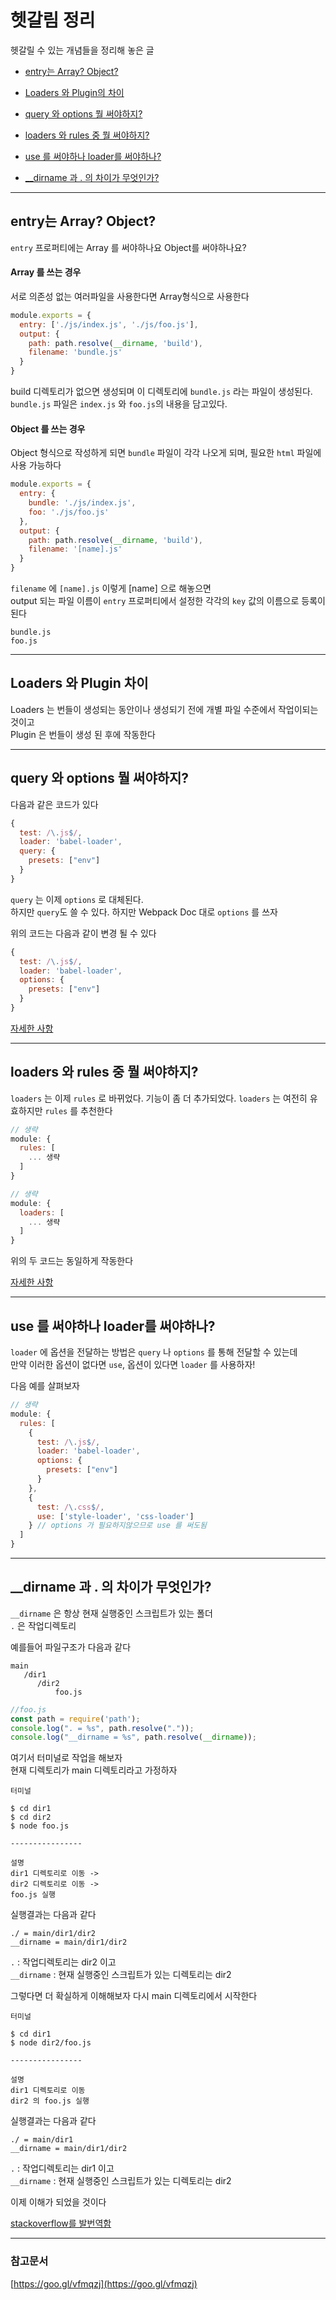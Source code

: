 # 헷갈림 정리
헷갈릴 수 있는 개념들을 정리해 놓은 글


* [entry는 Array? Object?](#a)

* [Loaders 와 Plugin의 차이](#b)  

* [query 와 options 뭘 써야하지?](#c)

* [loaders 와 rules 중 뭘 써야하지?](#d)  

* [use 를 써야하나 loader를 써야하나?](#e)  

* [__dirname 과 . 의 차이가 무엇인가?](#f)

------
## <a name="entry">entry는 Array? Object?</a>

`entry` 프로퍼티에는 Array 를 써야하나요 Object를 써야하나요?

#### Array 를 쓰는 경우
서로 의존성 없는 여러파일을 사용한다면 Array형식으로 사용한다
```javascript
module.exports = {
  entry: ['./js/index.js', './js/foo.js'],
  output: {
    path: path.resolve(__dirname, 'build'),
    filename: 'bundle.js'
  }
}
```
build 디렉토리가 없으면 생성되며 이 디렉토리에 `bundle.js` 라는 파일이 생성된다. `bundle.js` 파일은 `index.js` 와 `foo.js`의 내용을 담고있다.

#### Object 를 쓰는 경우
Object 형식으로 작성하게 되면 `bundle` 파일이 각각 나오게 되며, 필요한 `html` 파일에 사용 가능하다
```javascript
module.exports = {
  entry: {
    bundle: './js/index.js',
    foo: './js/foo.js'
  },
  output: {
    path: path.resolve(__dirname, 'build'),
    filename: '[name].js'
  }
}
```
`filename` 에 `[name].js` 이렇게 [name] 으로 해놓으면  
output 되는 파일 이름이 `entry` 프로퍼티에서 설정한 각각의 `key` 값의 이름으로 등록이 된다
```
bundle.js
foo.js
```
--------------------------------

## <a name="b"> Loaders 와 Plugin 차이 </a>
Loaders 는 번들이 생성되는 동안이나 생성되기 전에 개별 파일 수준에서 작업이되는 것이고  
Plugin 은 번들이 생성 된 후에 작동한다

--------------------------------

## <a name="c"> query 와 options 뭘 써야하지? </a>
다음과 같은 코드가 있다
```javascript
{
  test: /\.js$/,
  loader: 'babel-loader',
  query: {
    presets: ["env"]
  }
}
```
`query` 는 이제 `options` 로 대체된다.  
하지만 `query`도 쓸 수 있다. 하지만 Webpack Doc 대로 `options` 를 쓰자

위의 코드는 다음과 같이 변경 될 수 있다
```javascript
{
  test: /\.js$/,
  loader: 'babel-loader',
  options: {
    presets: ["env"]
  }
}
```

[자세한 사항](https://webpack.js.org/configuration/module/#rule-options-rule-query)

---------------------------
## <a name="d"> loaders 와 rules 중 뭘 써야하지? </a>
`loaders` 는 이제 `rules` 로 바뀌었다. 기능이 좀 더 추가되었다.
 `loaders` 는 여전히 유효하지만 `rules` 를 추천한다
``` javascript
// 생략
module: {
  rules: [
    ... 생략
  ]
}
```
``` javascript
// 생략
module: {
  loaders: [
    ... 생략
  ]
}
```
위의 두 코드는 동일하게 작동한다

 [자세한 사항](https://webpack.js.org/guides/migrating/#what-are-options-)

------------------------------------------

## <a name="e"> use 를 써야하나 loader를 써야하나? </a>

`loader` 에 옵션을 전달하는 방법은 `query` 나 `options` 를 통해 전달할 수 있는데  
만약 이러한 옵션이 없다면 `use`,  옵션이 있다면 `loader` 를 사용하자!

다음 예를 살펴보자
```javascript
// 생략
module: {
  rules: [
    {
      test: /\.js$/,
      loader: 'babel-loader',
      options: {
        presets: ["env"]
      }
    },
    {
      test: /\.css$/,
      use: ['style-loader', 'css-loader']
    } // options 가 필요하지않으므로 use 를 써도됨
  ]
}
```
----------------------------------------
## <a name="f">__dirname 과 . 의 차이가 무엇인가?</a>
`__dirname` 은 항상 현재 실행중인 스크립트가 있는 폴더  
`.` 은 작업디렉토리

예를들어 파일구조가 다음과 같다
```
main
   /dir1
      /dir2
          foo.js
```

```javascript
//foo.js
const path = require('path');
console.log(". = %s", path.resolve("."));
console.log("__dirname = %s", path.resolve(__dirname));
```  
여기서 터미널로 작업을 해보자  
현재 디렉토리가 main 디렉토리라고 가정하자
```
터미널

$ cd dir1
$ cd dir2
$ node foo.js

----------------

설명
dir1 디렉토리로 이동 ->  
dir2 디렉토리로 이동 ->  
foo.js 실행
```

실행결과는 다음과 같다
```
./ = main/dir1/dir2
__dirname = main/dir1/dir2
```
`.` : 작업디렉토리는 dir2 이고   
`__dirname` : 현재 실행중인 스크립트가 있는 디렉토리는 dir2  


그렇다면 더 확실하게 이해해보자
다시 main 디렉토리에서 시작한다
```
터미널

$ cd dir1
$ node dir2/foo.js

----------------

설명
dir1 디렉토리로 이동
dir2 의 foo.js 실행
```
실행결과는 다음과 같다
```
./ = main/dir1
__dirname = main/dir1/dir2
```
`.` : 작업디렉토리는 dir1 이고   
`__dirname` : 현재 실행중인 스크립트가 있는 디렉토리는 dir2  

이제 이해가 되었을 것이다

[stackoverflow를 발번역함](https://stackoverflow.com/questions/8131344/what-is-the-difference-between-dirname-and-in-node-js)

----------------------------------------
### 참고문서
 [https://goo.gl/vfmqzj](https://goo.gl/vfmqzj)
